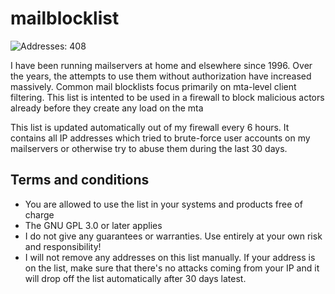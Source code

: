 # mailblocklist

![Addresses: 408 ](https://img.shields.io/badge/Addresses-408-green)

I have been running mailservers at home and elsewhere since 1996. Over the years, the attempts to use them without authorization have increased massively. Common mail blocklists focus primarily on mta-level client filtering. This list is intented to be used in a firewall to block malicious actors already before they create any load on the mta

This list is updated automatically out of my firewall every 6 hours. It contains all IP addresses which tried to brute-force user accounts on my mailservers or otherwise try to abuse them during the last 30 days.


## Terms and conditions
- You are allowed to use the list in your systems and products free of charge
- The GNU GPL 3.0 or later applies
- I do not give any guarantees or warranties. Use entirely at your own risk and responsibility!
- I will not remove any addresses on this list manually. If your address is on the list, make sure that there's no attacks coming from your IP and it will drop off the list automatically after 30 days latest.
